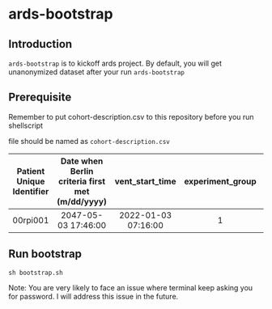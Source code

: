 # ards-bootstrap

## Introduction
`ards-bootstrap` is to kickoff ards project. By default, you will get unanonymized dataset after your run `ards-bootstrap`

## Prerequisite
Remember to put cohort-description.csv to this repository before you run shellscript

file should be named as `cohort-description.csv`

| Patient Unique Identifier | Date when Berlin criteria first met (m/dd/yyyy) | vent_start_time  | experiment_group | Pathophysiology | Potential Enrollment  
| :---:| :---: | :---: | :---: | :---: | :---: 
|00rpi001|2047-05-03 17:46:00 |2022-01-03 07:16:00 | 1 | ARDS | "Y"                            



## Run bootstrap
`sh bootstrap.sh` 

Note: You are very likely to face an issue where terminal keep asking you for password. I will address this issue in the future.
